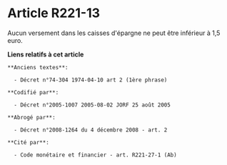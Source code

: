 # Article R221-13

Aucun versement dans les caisses d'épargne ne peut être inférieur à 1,5 euro.

**Liens relatifs à cet article**

	**Anciens textes**:

	  - Décret n°74-304 1974-04-10 art 2 (1ère phrase)

	**Codifié par**:

	  - Décret n°2005-1007 2005-08-02 JORF 25 août 2005

	**Abrogé par**:

	  - Décret n°2008-1264 du 4 décembre 2008 - art. 2

	**Cité par**:

	  - Code monétaire et financier - art. R221-27-1 (Ab)
